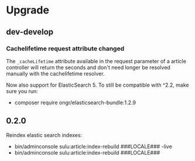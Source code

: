 # Upgrade

## dev-develop

### Cachelifetime request attribute changed

The `_cacheLifetime` attribute available in the request parameter of a article
controller will return the seconds and don't need longer be resolved manually
with the cachelifetime resolver.

Now also support for ElasticSearch 5. To still be compatible with ^2.2, make sure you run: 
* composer require ongr/elasticsearch-bundle:1.2.9

## 0.2.0

Reindex elastic search indexes:
* bin/adminconsole sulu:article:index-rebuild ###LOCALE### -live
* bin/adminconsole sulu:article:index-rebuild ###LOCALE###

